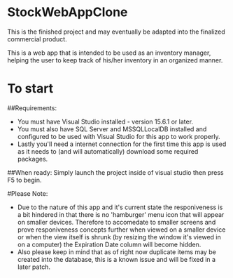 # StockWebAppClone
This is the finished project and may eventually be adapted into the finalized commercial product.

This is a web app that is intended to be used as an inventory manager, helping the user to keep track of his/her inventory in an organized manner.

#	To start
##Requirements:
- You must have Visual Studio installed - version 15.6.1 or later.
- You must also have SQL Server and MSSQLLocalDB installed and configured to be used with Visual Studio for this app to work properly.
- Lastly you'll need a internet connection for the first time this app is used as it needs to (and will automatically) download some required packages.

##When ready:
Simply launch the project inside of visual studio then press F5 to begin.

#Please Note:
- Due to the nature of this app and it's current state the responiveness is a bit hindered in that there is no 'hamburger' menu icon that will appear on smaller devices. Therefore to accomedate to smaller screens and prove responiveness concepts further when viewed on a smaller device or when the view itself is shrunk (by resizing the window it's viewed in on a computer) the Expiration Date column will become hidden.
- Also please keep in mind that as of right now duplicate items may be created into the database, this is a known issue and will be fixed in a later patch.
